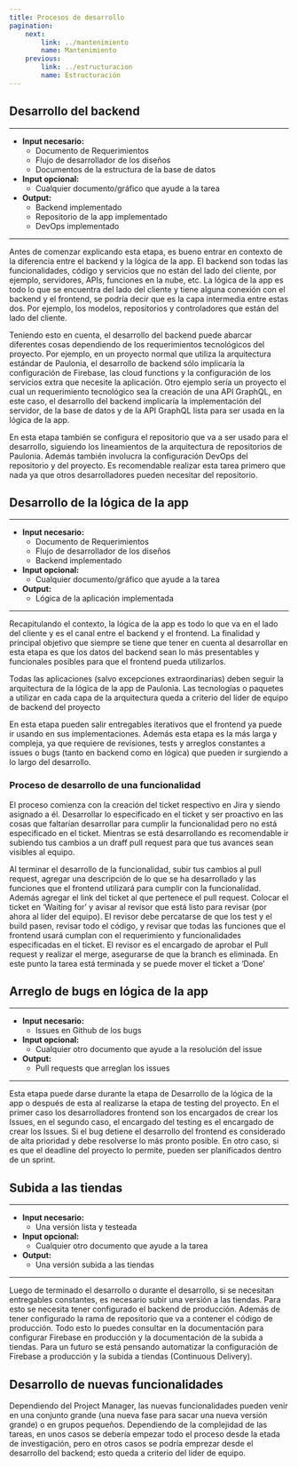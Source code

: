 ```yaml
---
title: Procesos de desarrollo
pagination:
    next:
        link: ../mantenimiento
        name: Mantenimiento
    previous:
        link: ../estructuracion
        name: Estructuración
---
```


## Desarrollo del backend

---

- **Input necesario:**
    - Documento de Requerimientos
    - Flujo de desarrollador de los diseños
    - Documentos de la estructura de la base de datos
- **Input opcional:**
    - Cualquier documento/gráfico que ayude a la tarea
- **Output:**
    - Backend implementado
    - Repositorio de la app implementado
    - DevOps implementado

---

Antes de comenzar explicando esta etapa, es bueno entrar en contexto de la diferencia entre el backend y la lógica de la app. El backend son todas las funcionalidades, código y servicios que no están del lado del cliente, por ejemplo, servidores, APIs, funciones en la nube, etc. La lógica de la app es todo lo que se encuentra del lado del cliente y tiene alguna conexión con el backend y el frontend, se podría decir que es la capa intermedia entre estas dos. Por ejemplo, los modelos, repositorios y controladores que están del lado del cliente.

Teniendo esto en cuenta, el desarrollo del backend puede abarcar diferentes cosas dependiendo de los requerimientos tecnológicos del proyecto. Por ejemplo, en un proyecto normal que utiliza la arquitectura estándar de Paulonia, el desarrollo de backend sólo implicaría la configuración de Firebase, las cloud functions y la configuración de los servicios extra que necesite la aplicación. Otro ejemplo sería un proyecto el cual un requerimiento tecnológico sea la creación de una API GraphQL, en este caso, el desarrollo del backend implicaría la implementación del servidor, de la base de datos y de la API GraphQL lista para ser usada en la lógica de la app.

En esta etapa también se configura el repositorio que va a ser usado para el desarrollo, siguiendo los lineamientos de la arquitectura de repositorios de Paulonia. Además también involucra la configuración DevOps del repositorio y del proyecto. Es recomendable realizar esta tarea primero que nada ya que otros desarrolladores pueden necesitar del repositorio.

## Desarrollo de la lógica de la app

---

- **Input necesario:**
    - Documento de Requerimientos
    - Flujo de desarrollador de los diseños
    - Backend implementado
- **Input opcional:**
    - Cualquier documento/gráfico que ayude a la tarea
- **Output:**
    - Lógica de la aplicación implementada

---

Recapitulando el contexto, la lógica de la app es todo lo que va en el lado del cliente y es el canal entre el backend y el frontend. La finalidad y principal objetivo que siempre se tiene que tener en cuenta al desarrollar en esta etapa es que los datos del backend sean lo más presentables y funcionales posibles para que el frontend pueda utilizarlos.

Todas las aplicaciones (salvo excepciones extraordinarias) deben seguir la arquitectura de la lógica de la app de Paulonia. Las tecnologías o paquetes a utilizar en cada capa de la arquitectura queda a criterio del líder de equipo de backend del proyecto

En esta etapa pueden salir entregables iterativos que el frontend ya puede ir usando en sus implementaciones. Además esta etapa es la más larga y compleja, ya que requiere de revisiones, tests y arreglos constantes a issues o bugs (tanto en backend como en lógica) que pueden ir surgiendo a lo largo del desarrollo.

### Proceso de desarrollo de una funcionalidad

El proceso comienza con la creación del ticket respectivo en Jira y siendo asignado a él. Desarrollar lo especificado en el ticket y ser proactivo en las cosas que faltarían desarrollar para cumplir la funcionalidad pero no está especificado en el ticket. Mientras se está desarrollando es recomendable ir subiendo tus cambios a un draff pull request para que tus avances sean visibles al equipo.

Al terminar el desarrollo de la funcionalidad, subir tus cambios al pull request, agregar una descripción de lo que se ha desarrollado y las funciones que el frontend utilizará para cumplir con la funcionalidad. Además agregar el link del ticket al que pertenece el pull request. Colocar el ticket en ‘Waiting for’ y avisar al revisor que está listo para revisar (por ahora al líder del equipo).
El revisor debe percatarse de que los test y el build pasen, revisar todo el código, y revisar que todas las funciones que el frontend usará cumplan con el requerimiento y funcionalidades especificadas en el ticket.
El revisor es el encargado de aprobar el Pull request y realizar el merge, asegurarse de que la branch es eliminada. 
En este punto la tarea está terminada y se puede mover el ticket a ‘Done’

## Arreglo de bugs en lógica de la app

---

- **Input necesario:**
    - Issues en Github de los bugs
- **Input opcional:**
    - Cualquier otro documento que ayude a la resolución del issue
- **Output:**
    - Pull requests que arreglan los issues

---

Esta etapa puede darse durante la etapa de Desarrollo de la lógica de la app o después de esta al realizarse la etapa de testing del proyecto. En el primer caso los desarrolladores frontend son los encargados de crear los Issues, en el segundo caso, el encargado del testing es el encargado de crear los Issues.
Si el bug detiene el desarrollo del frontend es considerado de alta prioridad y debe resolverse lo más pronto posible.
En otro caso, si es que el deadline del proyecto lo permite, pueden ser planificados dentro de un sprint.

## Subida a las tiendas

---

- **Input necesario:**
    - Una versión lista y testeada
- **Input opcional:**
    - Cualquier otro documento que ayude a la tarea
- **Output:**
    - Una versión subida a las tiendas

---

Luego de terminado el desarrollo o durante el desarrollo, si se necesitan entregables constantes, es necesario subir una versión a las tiendas. Para esto se necesita tener configurado el backend de producción. Además de tener configurado la rama de repositorio que va a contener el código de producción. Todo esto lo puedes consultar en la documentación para configurar Firebase en producción y la documentación de la subida a tiendas.
Para un futuro se está pensando automatizar la configuración de Firebase a producción y la subida a tiendas (Continuous Delivery).

## Desarrollo de nuevas funcionalidades

Dependiendo del Project Manager, las nuevas funcionalidades pueden venir en una conjunto grande (una nueva fase para sacar una nueva versión grande) o en grupos pequeños. 
Dependiendo de la complejidad de las tareas, en unos casos se debería empezar todo el proceso desde la etada de investigación, pero en otros casos se podría emprezar desde el desarrollo del backend; esto queda a criterio del lider de equipo.
